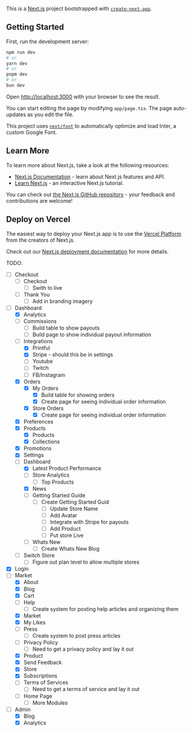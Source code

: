 This is a [Next.js](https://nextjs.org) project bootstrapped with [`create-next-app`](https://nextjs.org/docs/app/api-reference/create-next-app).

## Getting Started

First, run the development server:

```bash
npm run dev
# or
yarn dev
# or
pnpm dev
# or
bun dev
```

Open [http://localhost:3000](http://localhost:3000) with your browser to see the result.

You can start editing the page by modifying `app/page.tsx`. The page auto-updates as you edit the file.

This project uses [`next/font`](https://nextjs.org/docs/app/building-your-application/optimizing/fonts) to automatically optimize and load Inter, a custom Google Font.

## Learn More

To learn more about Next.js, take a look at the following resources:

- [Next.js Documentation](https://nextjs.org/docs) - learn about Next.js features and API.
- [Learn Next.js](https://nextjs.org/learn) - an interactive Next.js tutorial.

You can check out [the Next.js GitHub repository](https://github.com/vercel/next.js) - your feedback and contributions are welcome!

## Deploy on Vercel

The easiest way to deploy your Next.js app is to use the [Vercel Platform](https://vercel.com/new?utm_medium=default-template&filter=next.js&utm_source=create-next-app&utm_campaign=create-next-app-readme) from the creators of Next.js.

Check out our [Next.js deployment documentation](https://nextjs.org/docs/app/building-your-application/deploying) for more details.

TODO:

- [ ] Checkout
  - [ ] Checkout
    - [ ] Swith to live
  - [ ] Thank You
    - [ ] Add in branding imagery
- [ ] Dashboard
  - [x] Analytics
  - [ ] Commissions
    - [ ] Build table to show payouts
    - [ ] Build page to show individual payout information
  - [ ] Integrations
    - [x] Printful
    - [x] Stripe - should this be in settings
    - [ ] Youtube
    - [ ] Twitch
    - [ ] FB/Instagram
  - [x] Orders
    - [x] My Orders
      - [x] Build table for showing orders
      - [x] Create page for seeing individual order information
    - [x] Store Orders
      - [x] Create page for seeing individual order information
  - [x] Preferences
  - [x] Products
    - [x] Products
    - [x] Collections
  - [x] Promotions
  - [x] Settings
  - [ ] Dashboard
    - [x] Latest Product Performance
    - [ ] Store Analytics
      - [ ] Top Products
    - [x] News
    - [ ] Getting Started Guide
      - [ ] Create Getting Started Guid
        - [ ] Update Store Name
        - [ ] Add Avatar
        - [ ] Integrate with Stripe for payouts
        - [ ] Add Product
        - [ ] Put store Live
    - [ ] Whats New
      - [ ] Create Whats New Blog
  - [ ] Switch Store
    - [ ] Figure out plan level to allow multiple stores
- [x] Login
- [ ] Market
  - [x] About
  - [x] Blog
  - [x] Cart
  - [ ] Help
    - [ ] Create system for posting help articles and organizing them
  - [x] Market
  - [x] My Likes
  - [ ] Press
    - [ ] Create system to post press articles
  - [ ] Privacy Policy
    - [ ] Need to get a privacy policy and lay it out
  - [x] Product
  - [x] Send Feedback
  - [x] Store
  - [x] Subscriptions
  - [ ] Terms of Services
    - [ ] Need to get a terms of service and lay it out
  - [ ] Home Page
    - [ ] More Modules
- [ ] Admin
  - [x] Blog
  - [x] Analytics
